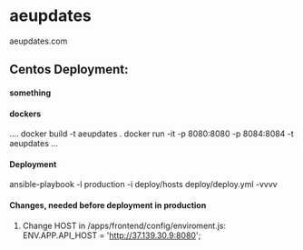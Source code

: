 # aeupdates
aeupdates.com


<h2>Centos Deployment:</h2>
<h4> something </h4>
    
<h4> dockers </h4>
    ....
    docker build -t aeupdates .
    docker run -it -p 8080:8080 -p 8084:8084 -t aeupdates
    ...


<h4>Deployment</h4>
ansible-playbook -l production -i deploy/hosts deploy/deploy.yml -vvvv


<h4>Changes, needed before deployment in production</h4>

1) Change HOST in /apps/frontend/config/enviroment.js:
    ENV.APP.API_HOST = 'http://37.139.30.9:8080';
